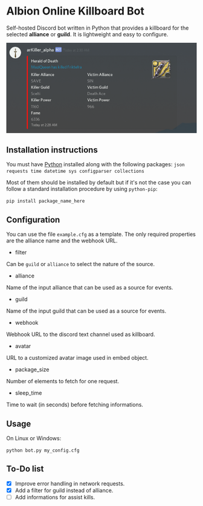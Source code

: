 Albion Online Killboard Bot
===========================

Self-hosted Discord bot written in Python that provides a killboard for the selected **alliance** or **guild**.
It is lightweight and easy to configure.

![example](https://github.com/GuillaumeFavelier/arKiller/blob/master/screenshot.png "Example")

Installation instructions
-------------------------

You must have [Python](https://www.python.org/downloads/) installed along with the following packages:
`json requests time datetime sys configparser collections`

Most of them should be installed by default but if it's not the case you can follow a standard installation procedure by using `python-pip`:

`pip install package_name_here`

Configuration
-------------

You can use the file `example.cfg` as a template. The only required properties are the alliance name and the webhook URL.

* filter

Can be `guild` or `alliance` to select the nature of the source.

* alliance

Name of the input alliance that can be used as a source for events.

* guild

Name of the input guild that can be used as a source for events.

* webhook

Webhook URL to the discord text channel used as killboard.

* avatar

URL to a customized avatar image used in embed object.

* package_size

Number of elements to fetch for one request.

* sleep_time

Time to wait (in seconds) before fetching informations.

Usage
-----

On Linux or Windows:

`python bot.py my_config.cfg`


To-Do list
----------
- [x] Improve error handling in network requests.
- [x] Add a filter for guild instead of alliance.
- [ ] Add informations for assist kills.
